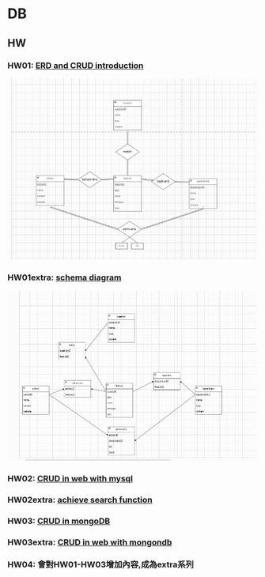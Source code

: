 # DB

## HW
### HW01: [ERD and CRUD introduction](https://youtu.be/vVKSFbrTI6M)
![ER-diagram example](/erdiagarmexample.png)
### HW01extra: [schema diagram](https://youtu.be/3HQAaHCplTg)
![schema diagarm](/schemadiagramexample.png)
### HW02: [CRUD in web with mysql](https://youtu.be/HG85ye_FHOY)
### HW02extra: [achieve search function](https://youtu.be/fqBurUgfSWA)
### HW03: [CRUD in mongoDB](https://youtu.be/uVBjpWffbcM)
### HW03extra: [CRUD in web with mongondb]()
### HW04: 會對HW01-HW03增加內容,成為extra系列
